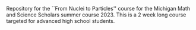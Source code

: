 Repository for the ``From Nuclei to Particles'' course for the Michigan Math and Science Scholars summer course 2023.  This is a 2 week long course targeted for advanced high school students.
